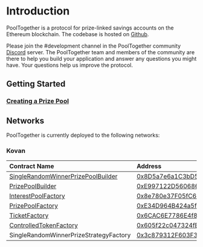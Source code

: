 # Introduction

PoolTogether is a protocol for prize-linked savings accounts on the Ethereum blockchain.  The codebase is hosted on [Github](https://github.com/pooltogether/pooltogether-contracts).

Please join the \#development channel in the PoolTogether community [Discord](https://discord.gg/5sjnHd) server.  The PoolTogether team and members of the community are there to help you build your application and answer any questions you might have.  Your questions help us improve the protocol.

## Getting Started

### [Creating a Prize Pool](tutorials/creating-a-prize-pool.md)

## Networks

PoolTogether is currently deployed to the following networks:

### Kovan

| Contract Name | Address |
| :--- | :--- |
| [SingleRandomWinnerPrizePoolBuilder](contracts/builders.md#single-random-winner-prize-pool-builder) | [0x8D5a7e6a1C3bD572D8c518927a817300600de4FF](https://kovan.etherscan.io/address/0x8D5a7e6a1C3bD572D8c518927a817300600de4FF) |
| [PrizePoolBuilder](contracts/builders.md#prize-pool-builder) | [0xE997122D560686073086d77cfb13d0F71980ef1A](https://kovan.etherscan.io/address/0xE997122D560686073086d77cfb13d0F71980ef1A) |
| [InterestPoolFactory](contracts/interestpool.md) | [0x8e780e37F05fC6B6e45125dCdB8aa65dEa59ce98](https://kovan.etherscan.io/address/0x8e780e37F05fC6B6e45125dCdB8aa65dEa59ce98) |
| [PrizePoolFactory](contracts/prize-pool/) | [0xE34D964B424a5fD0EF19fF7960925d590Ac83Da1](https://kovan.etherscan.io/address/0xE34D964B424a5fD0EF19fF7960925d590Ac83Da1) |
| [TicketFactory](contracts/ticket.md) | [0x6CAC6E7786E4f8446b270EE7ff6458bAB44eeF3E](//kovan.etherscan.io/address/0x6CAC6E7786E4f8446b270EE7ff6458bAB44eeF3E) |
| [ControlledTokenFactory](contracts/controlledtoken.md) | [0x605f22c047324fBbB7bddA40bCED67783F43d29f](//kovan.etherscan.io/address/0x605f22c047324fBbB7bddA40bCED67783F43d29f) |
| SingleRandomWinnerPrizeStrategyFactory | [0x3c879312F603F34Bc2EEBD232D019e14D1735BEb](//kovan.etherscan.io/address/0x3c879312F603F34Bc2EEBD232D019e14D1735BEb) |









